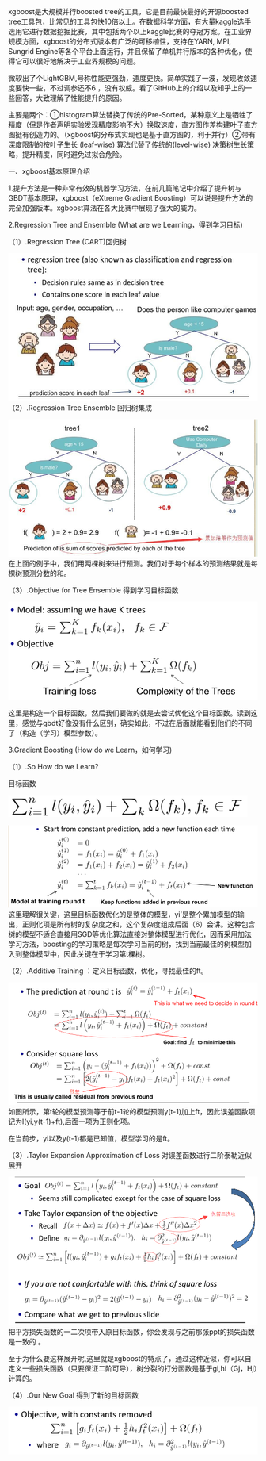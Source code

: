 xgboost是大规模并行boosted tree的工具，它是目前最快最好的开源boosted tree工具包，比常见的工具包快10倍以上。在数据科学方面，有大量kaggle选手选用它进行数据挖掘比赛，其中包括两个以上kaggle比赛的夺冠方案。在工业界规模方面，xgboost的分布式版本有广泛的可移植性，支持在YARN, MPI, Sungrid Engine等各个平台上面运行，并且保留了单机并行版本的各种优化，使得它可以很好地解决于工业界规模的问题。

微软出了个LightGBM,号称性能更强劲，速度更快。简单实践了一波，发现收敛速度要快一些，不过调参还不6 ，没有权威。看了GitHub上的介绍以及知乎上的一些回答，大致理解了性能提升的原因。

主要是两个：①histogram算法替换了传统的Pre-Sorted，某种意义上是牺牲了精度（但是作者声明实验发现精度影响不大）换取速度，直方图作差构建叶子直方图挺有创造力的。（xgboost的分布式实现也是基于直方图的，利于并行）②带有深度限制的按叶子生长 \(leaf-wise\) 算法代替了传统的\(level-wise\) 决策树生长策略，提升精度，同时避免过拟合危险。

一、xgboost基本原理介绍

1.提升方法是一种非常有效的机器学习方法，在前几篇笔记中介绍了提升树与GBDT基本原理，xgboost（eXtreme Gradient Boosting）可以说是提升方法的完全加强版本。xgboost算法在各大比赛中展现了强大的威力。

2.Regression Tree and Ensemble \(What are we Learning，得到学习目标\)

（1）.Regression Tree \(CART\)回归树

![](/assets/gdbt1.png)（2）.Regression Tree Ensemble 回归树集成

![](/assets/gdbt2.png)在上面的例子中，我们用两棵树来进行预测。我们对于每个样本的预测结果就是每棵树预测分数的和。

（3）.Objective for Tree Ensemble 得到学习目标函数

![](/assets/gbdt3.png)

这里是构造一个目标函数，然后我们要做的就是去尝试优化这个目标函数。读到这里，感觉与gbdt好像没有什么区别，确实如此，不过在后面就能看到他们的不同了（构造（学习）模型参数）。

3.Gradient Boosting \(How do we Learn，如何学习\)

（1）.So How do we Learn?

目标函数

![](/assets/gbdt4.png)

![](/assets/gbdt5.png)这里理解很关键，这里目标函数优化的是整体的模型，yi’是整个累加模型的输出，正则化项是所有树的复杂度之和，这个复杂度组成后面（6）会讲。这种包含树的模型不适合直接用SGD等优化算法直接对整体模型进行优化，因而采用加法学习方法，boosting的学习策略是每次学习当前的树，找到当前最佳的树模型加入到整体模型中，因此关键在于学习第t棵树。

（2）.Additive Training ：定义目标函数，优化，寻找最佳的ft。

![](/assets/gbdt6.png)如图所示，第t轮的模型预测等于前t-1轮的模型预测y\(t-1\)加上ft，因此误差函数项记为l\(yi,y\(t-1\)+ft\),后面一项为正则化项。

在当前步，yi以及y\(t-1\)都是已知值，模型学习的是ft。

（3）.Taylor Expansion Approximation of Loss 对误差函数进行二阶泰勒近似展开

![](/assets/gbdt7.png)把平方损失函数的一二次项带入原目标函数，你会发现与之前那张ppt的损失函数是一致的 。

至于为什么要这样展开呢,这里就是xgboost的特点了，通过这种近似，你可以自定义一些损失函数（只要保证二阶可导），树分裂的打分函数是基于gi,hi（Gj，Hj）计算的。

（4）.Our New Goal 得到了新的目标函数

![](/assets/gbdt8.png)

